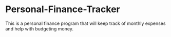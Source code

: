 # Personal-Finance-Tracker
This is a personal finance program that will keep track of monthly expenses and help with budgeting money.
